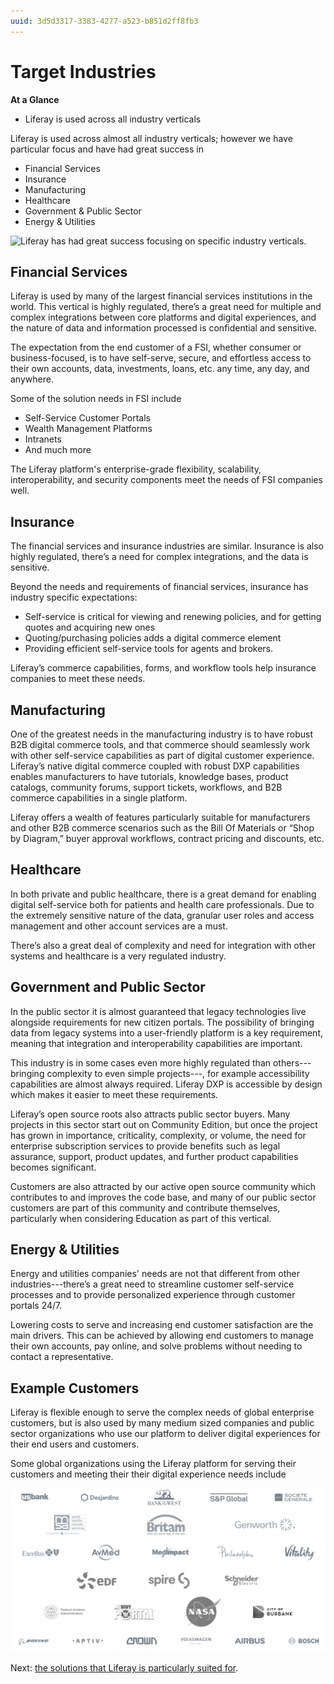 ```yaml
---
uuid: 3d5d3317-3383-4277-a523-b851d2ff8fb3
---
```


# Target Industries

**At a Glance**

* Liferay is used across all industry verticals

Liferay is used across almost all industry verticals; however we have particular focus and have had great success in

* Financial Services
* Insurance
* Manufacturing
* Healthcare
* Government & Public Sector
* Energy & Utilities

![Liferay has had great success focusing on specific industry verticals.](./the-ideal-customer-profile/target-industries/images/01.png)

## Financial Services

Liferay is used by many of the largest financial services institutions in the world. This vertical is highly regulated, there’s a great need for multiple and complex integrations between core platforms and digital experiences, and the nature of data and information processed is confidential and sensitive.

The expectation from the end customer of a FSI, whether consumer or business-focused, is to have self-serve, secure, and effortless access to their own accounts, data, investments, loans, etc. any time, any day, and anywhere.

Some of the solution needs in FSI include

* Self-Service Customer Portals
* Wealth Management Platforms
* Intranets
* And much more

The Liferay platform's enterprise-grade flexibility, scalability, interoperability, and security components meet the needs of FSI companies well.

## Insurance

The financial services and insurance industries are similar. Insurance is also highly regulated, there’s a need for complex integrations, and the data is sensitive.

Beyond the needs and requirements of financial services, insurance has industry specific expectations: 

* Self-service is critical for viewing and renewing policies, and for getting quotes and acquiring new ones
* Quoting/purchasing policies adds a digital commerce element
* Providing efficient self-service tools for agents and brokers.

Liferay’s commerce capabilities, forms, and workflow tools help insurance companies to meet these needs.

## Manufacturing

One of the greatest needs in the manufacturing industry is to have robust B2B digital commerce tools, and that commerce should seamlessly work with other self-service capabilities as part of digital customer experience. Liferay’s native digital commerce coupled with robust DXP capabilities enables manufacturers to have tutorials, knowledge bases, product catalogs, community forums, support tickets, workflows, and B2B commerce capabilities in a single platform.

Liferay offers a wealth of features particularly suitable for manufacturers and other B2B commerce scenarios such as the Bill Of Materials or “Shop by Diagram,” buyer approval workflows, contract pricing and discounts, etc.

## Healthcare

In both private and public healthcare, there is a great demand for enabling digital self-service both for patients and health care professionals. Due to the extremely sensitive nature of the data, granular user roles and access management and other account services are a must.

There’s also a great deal of complexity and need for integration with other systems and healthcare is a very regulated industry.

## Government and Public Sector

In the public sector it is almost guaranteed that legacy technologies live alongside requirements for new citizen portals. The possibility of bringing data from legacy systems into a user-friendly platform is a key requirement, meaning that integration and interoperability capabilities are important.

This industry is in some cases even more highly regulated than others---bringing complexity to even simple projects---, for example accessibility capabilities are almost always required.  Liferay DXP is accessible by design which makes it easier to meet these requirements.

Liferay’s open source roots also attracts public sector buyers. Many projects in this sector start out on Community Edition, but once the project has grown in importance, criticality, complexity, or volume, the need for enterprise subscription services to provide benefits such as legal assurance, support, product updates, and further product capabilities becomes significant.

Customers are also attracted by our active open source community which contributes to and improves the code base, and many of our public sector customers are part of this community and contribute themselves, particularly when considering Education as part of this vertical.

## Energy & Utilities

Energy and utilities companies' needs are not that different from other industries---there’s a great need to streamline customer self-service processes and to provide personalized experience through customer portals 24/7.

Lowering costs to serve and increasing end customer satisfaction are the main drivers. This can be achieved by allowing end customers to manage their own accounts, pay online, and solve problems without needing to contact a representative.

## Example Customers

Liferay is flexible enough to serve the complex needs of global enterprise customers, but is also used by many medium sized companies and public sector organizations who use our platform to deliver digital experiences for their end users and customers.

Some global organizations using the Liferay platform for serving their customers and meeting their their digital experience needs include

![Liferay boasts numerous well known brands as customers.](./target-industries/images/02.png)

Next: [the solutions that Liferay is particularly suited for](./target-solutions.md).
